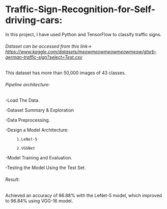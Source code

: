 # Traffic-Sign-Recognition-for-Self-driving-cars:

In this project, I have used Python and TensorFlow to classify traffic signs.

###### Dataset can be accessed from this link-> https://www.kaggle.com/datasets/meowmeowmeowmeowmeow/gtsrb-german-traffic-sign?select=Test.csv

This dataset has more than 50,000 images of 43 classes.

###### Pipeline architecture:

-Load The Data.

-Dataset Summary & Exploration

-Data Preprocessing.

-Design a Model Architecture:

         1.LeNet-5
         
         2.VGGNet
         
-Model Training and Evaluation.

-Testing the Model Using the Test Set.

###### Result:

Achieved an accuracy of 86.88% with the LeNet-5 model, which improved to 96.84% using VGG-16 model.
